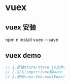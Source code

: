 # vuex

## vuex 安装

npm n install vuex --save

## vuex demo

```javascript
// 1.新建store/store.js文件，
// 2.引入(import)vue和vuex
// 3.使用vuex:Vue.use(Vuex)
```